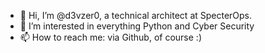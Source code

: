 - 👋 Hi, I’m @d3vzer0, a technical architect at SpecterOps.
- 👀 I’m interested in everything Python and Cyber Security
- 📫 How to reach me: via Github, of course :) 
